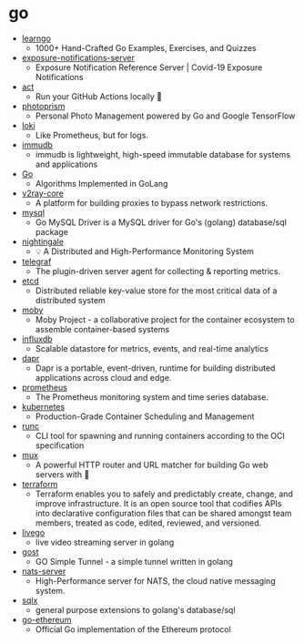 # go
- [learngo](https://github.com/inancgumus/learngo)
  - 1000+ Hand-Crafted Go Examples, Exercises, and Quizzes
- [exposure-notifications-server](https://github.com/google/exposure-notifications-server)
  - Exposure Notification Reference Server | Covid-19 Exposure Notifications
- [act](https://github.com/nektos/act)
  - Run your GitHub Actions locally 🚀
- [photoprism](https://github.com/photoprism/photoprism)
  - Personal Photo Management powered by Go and Google TensorFlow
- [loki](https://github.com/grafana/loki)
  - Like Prometheus, but for logs.
- [immudb](https://github.com/codenotary/immudb)
  - immudb is lightweight, high-speed immutable database for systems and applications
- [Go](https://github.com/TheAlgorithms/Go)
  - Algorithms Implemented in GoLang
- [v2ray-core](https://github.com/v2ray/v2ray-core)
  - A platform for building proxies to bypass network restrictions.
- [mysql](https://github.com/go-sql-driver/mysql)
  - Go MySQL Driver is a MySQL driver for Go's (golang) database/sql package
- [nightingale](https://github.com/didi/nightingale)
  - 💡 A Distributed and High-Performance Monitoring System
- [telegraf](https://github.com/influxdata/telegraf)
  - The plugin-driven server agent for collecting & reporting metrics.
- [etcd](https://github.com/etcd-io/etcd)
  - Distributed reliable key-value store for the most critical data of a distributed system
- [moby](https://github.com/moby/moby)
  - Moby Project - a collaborative project for the container ecosystem to assemble container-based systems
- [influxdb](https://github.com/influxdata/influxdb)
  - Scalable datastore for metrics, events, and real-time analytics
- [dapr](https://github.com/dapr/dapr)
  - Dapr is a portable, event-driven, runtime for building distributed applications across cloud and edge.
- [prometheus](https://github.com/prometheus/prometheus)
  - The Prometheus monitoring system and time series database.
- [kubernetes](https://github.com/kubernetes/kubernetes)
  - Production-Grade Container Scheduling and Management
- [runc](https://github.com/opencontainers/runc)
  - CLI tool for spawning and running containers according to the OCI specification
- [mux](https://github.com/gorilla/mux)
  - A powerful HTTP router and URL matcher for building Go web servers with 🦍
- [terraform](https://github.com/hashicorp/terraform)
  - Terraform enables you to safely and predictably create, change, and improve infrastructure. It is an open source tool that codifies APIs into declarative configuration files that can be shared amongst team members, treated as code, edited, reviewed, and versioned.
- [livego](https://github.com/gwuhaolin/livego)
  - live video streaming server in golang
- [gost](https://github.com/ginuerzh/gost)
  - GO Simple Tunnel - a simple tunnel written in golang
- [nats-server](https://github.com/nats-io/nats-server)
  - High-Performance server for NATS, the cloud native messaging system.
- [sqlx](https://github.com/jmoiron/sqlx)
  - general purpose extensions to golang's database/sql
- [go-ethereum](https://github.com/ethereum/go-ethereum)
  - Official Go implementation of the Ethereum protocol
